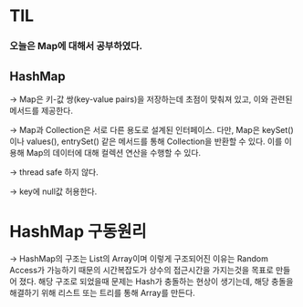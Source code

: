 # TIL

### 오늘은 Map에 대해서 공부하였다.

## HashMap

-> Map은 키-값 쌍(key-value pairs)을 저장하는데 초점이 맞춰져 있고, 이와 관련된 메서드를 제공한다.

-> Map과 Collection은 서로 다른 용도로 설계된 인터페이스. 다만, Map은 keySet()이나 values(), entrySet()
같은 메서드를 통해 Collection을 반환할 수 있다. 이를 이용해 Map의 데이터에 대해 컬렉션 연산을 수행할 수 있다.

-> thread safe 하지 않다.

-> key에 null값 허용한다.

# HashMap 구동원리

-> HashMap의 구조는 List의 Array이며 이렇게 구조되어진 이유는 Random Access가 가능하기 때문의
시간복잡도가 상수의 접근시간을 가지는것을 목표로 만들어 졌다. 해당 구조로 되었을때 문제는 Hash가 충돌하는 현상이 생기는데, 해당 충돌을 해결하기 위해 리스트 또는 트리를 통해 Array를 만든다.
